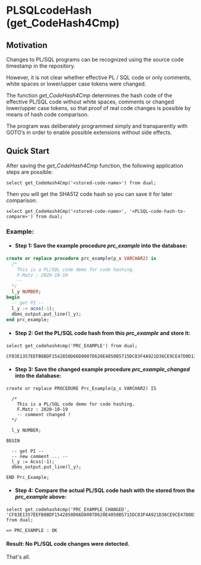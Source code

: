# PLSQLcodeHash (get_CodeHash4Cmp)

## Motivation

Changes to PL/SQL programs can be recognized using the source code timestamp in the repository.

However, it is not clear whether effective PL / SQL code or only comments, white spaces or lower/upper case tokens were changed.

The function _get_CodeHash4Cmp_ determines the hash code of the effective PL/SQL code without white spaces, comments or changed lower/upper case tokens, so that proof of real code changes is possible by means of hash code comparison.

The program was deliberately programmed simply and transparently with GOTO’s in order to enable possible extensions without side effects.

## Quick Start

After saving the *get_CodeHash4Cmp* function, the following application steps are possible:

```
select get_CodeHash4Cmp('<stored-code-name>') from dual;
```

Then you will get the SHA512 code hash so you can save it for later comparison:

```
select get_CodeHash4Cmp('<stored-code-name>', '<PLSQL-code-hash-to-compare>') from dual;
```

### Example:

- #### Step 1: Save the example procedure _prc_example_ into the database:

```sql
create or replace procedure prc_example(p_x VARCHAR2) is
  /*
    This is a PL/SQL code demo for code hashing.
    F.Matz : 2020-10-19
    --
  */
  l_y NUMBER;
begin
  -- get PI --
  l_y := acos(-1);
  dbms_output.put_line(l_y);
end prc_example;
```

- #### Step 2: Get the PL/SQL code hash from this *prc_example* and store it:

```
select get_codehash4cmp('PRC_EXAMPLE') from dual;

CF83E1357EEFB8BDF1542850D66D8007D620E4050B5715DC83F4A921D36CE9CE47D0D13C5D85F2B0FF8318D2877EEC2F63B931BD47417A81A538327AF927DA3E

```

- #### Step 3: Save the changed example procedure _prc_example_changed_ into the database:

```
create or replace PROCEDURE Prc_Example(p_x VARCHAR2) IS

  /*
    This is a PL/SQL code demo for code hashing.
    F.Matz : 2020-10-19
    -- comment changed ! 
  */
  
  l_y NUMBER;
  
BEGIN
  
  -- get PI --
  -- new comment ... --
  l_y := Acos(-1);
  dbms_output.put_line(l_y);
  
END Prc_Example;
```

- #### Step 4:  Compare the actual PL/SQL code hash with the stored from the _prc_example_ above:

```
select get_codehash4cmp('PRC_EXAMPLE_CHANGED', 'CF83E1357EEFB8BDF1542850D66D8007D620E4050B5715DC83F4A921D36CE9CE47D0D13C5D85F2B0FF8318D2877EEC2F63B931BD47417A81A538327AF927DA3E') from dual;

=> PRC_EXAMPLE : OK
```
#### Result: No PL/SQL code changes were detected.

That's all.
